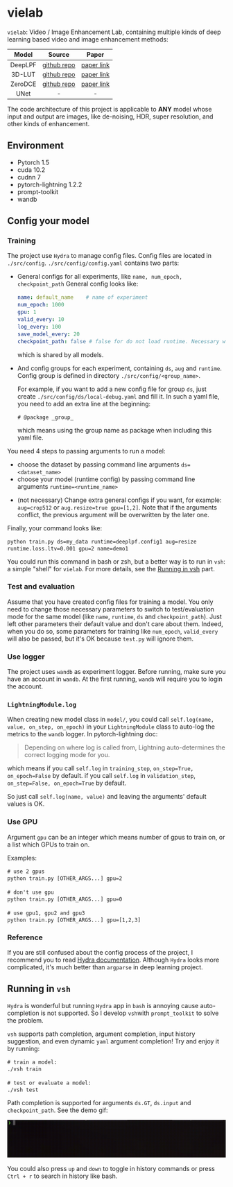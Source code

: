 # vielab

`vielab`: Video / Image Enhancement Lab, containing multiple kinds of deep learning based video and image
enhancement methods:

[comment]: <> (- [x] DeepLPF: [src]&#40;https://github.com/sjmoran/DeepLPF&#41; | [paper]&#40;https://arxiv.org/abs/2003.13985&#41;)

[comment]: <> (- [ ] 3D-LUT: [src]&#40;https://github.com/HuiZeng/Image-Adaptive-3DLUT&#41; | [paper]&#40;https://www4.comp.polyu.edu.hk/~cslzhang/paper/PAMI_LUT.pdf&#41;)

|Model|Source|Paper
|:---:|:---:|:---:
|DeepLPF|[github repo](https://github.com/sjmoran/DeepLPF)|[paper link](https://arxiv.org/abs/2003.13985)
|3D-LUT|[github repo](https://github.com/HuiZeng/Image-Adaptive-3DLUT)|[paper link](https://www4.comp.polyu.edu.hk/~cslzhang/paper/PAMI_LUT.pdf)
|ZeroDCE| [github repo](https://github.com/Li-Chongyi/Zero-DCE) | [paper link](http://openaccess.thecvf.com/content_CVPR_2020/papers/Guo_Zero-Reference_Deep_Curve_Estimation_for_Low-Light_Image_Enhancement_CVPR_2020_paper.pdf) 
|UNet| - | - 

The code architecture of this project is applicable to **ANY** model whose input and output are images, like de-noising,
HDR, super resolution, and other kinds of enhancement.

## Environment

- Pytorch 1.5
- cuda 10.2
- cudnn 7
- pytorch-lightning 1.2.2
- prompt-toolkit
- wandb

## Config your model

### Training

The project use `Hydra` to manage config files. Config files are located in `./src/config`. `./src/config/config.yaml`
contains two parts: 
- General configs for all experiments, like `name, num_epoch, checkpoint_path`
  General config looks like:
  
  ```yaml
  name: default_name    # name of experiment
  num_epoch: 1000
  gpu: 1
  valid_every: 10
  log_every: 100
  save_model_every: 20
  checkpoint_path: false # false for do not load runtime. Necessary when testing.
  ```
  
  which is shared by all models.
  

- And config groups for each experiment, containing `ds`, `aug` and `runtime`. Config group is defined in directory `./src/config/<group_name>`.
  
  For example, if you want to add a new config file for group `ds`, just create `./src/config/ds/local-debug.yaml` and
  fill it. In such a yaml file, you need to add an extra line at the beginning:
  
  ```
  # @package _group_
  ```

  which means using the group name as package when including this yaml file.
  
You need 4 steps to passing arguments to run a model:

- choose the dataset by passing command line arguments `ds=<dataset_name>`
- choose your model (runtime config) by passing command line arguments `runtime=<runtime_name>`

[comment]: <> (  > Pay attention to the leading `+` of the arguments. `+` is necessary to **add the argument to the config dict** when this argument is not added to the `defaults` list in `config.yaml`.)

- (not necessary) Change extra general configs if you want, for example: `aug=crop512` or `aug.resize=true gpu=[1,2]`. Note that if the
  arguments conflict, the previous argument will be overwritten by the later one.

Finally, your command looks like:

```shell
python train.py ds=my_data runtime=deeplpf.config1 aug=resize runtime.loss.ltv=0.001 gpu=2 name=demo1
```

You could run this command in bash or zsh, but a better way is to run in `vsh`: a simple "shell"  for `vielab`. For more details, see the [Running in vsh](#running) part.

### Test and evaluation

Assume that you have created config files for training a model. You only need to change those necessary parameters
to switch to test/evaluation mode for the same model (like `name`, `runtime`, `ds` and `checkpoint_path`). Just left other parameters their default
value and don't care about them. Indeed, when you do so, some parameters for training like `num_epoch`, `valid_every`
will also be passed, but it's OK because `test.py` will ignore them.

### Use logger

The project uses `wandb` as experiment logger. Before running, make sure you have an account in `wandb`. At the first running, `wandb` will require you to login the account.

### `LightningModule.log`

When creating new model class in `model/`, you could call `self.log(name, value, on_step, on_epoch)` in
your `LightningModule` class to auto-log the metrics to the `wandb` logger. In pytorch-lightning doc:

> Depending on where log is called from, Lightning auto-determines the correct logging mode for you.

which means if you call `self.log` in `training_step`,
`on_step=True, on_epoch=False` by default. if you call `self.log` in `validation_step`, `on_step=False, on_epoch=True`
by default.

So just call `self.log(name, value)` and leaving the arguments' default values is OK.

### Use GPU

Argument `gpu` can be an integer which means number of gpus to train on, or a list which GPUs to train on.

Examples:

```shell
# use 2 gpus
python train.py [OTHER_ARGS...] gpu=2     

# don't use gpu
python train.py [OTHER_ARGS...] gpu=0     

# use gpu1, gpu2 and gpu3
python train.py [OTHER_ARGS...] gpu=[1,2,3]   
```

### Reference

If you are still confused about the config process of the project, I recommend you to
read [Hydra documentation](https://hydra.cc/docs/intro). Although `Hydra` looks more complicated, it's much
better than `argparse` in deep learning project.

## <a name="running"></a> Running in `vsh`

`Hydra` is wonderful but running `Hydra` app in `bash` is annoying cause auto-completion is not supported. So I develop `vsh`with `prompt_toolkit` to solve the problem.

`vsh` supports path completion, argument completion, input history suggestion, and even dynamic `yaml` argument completion! Try and enjoy it by
running:

```shell
# train a model:
./vsh train

# test or evaluate a model:
./vsh test
```

Path completion is supported for arguments `ds.GT`, `ds.input` and `checkpoint_path`. See the demo gif:

![demo gif](figures/output.gif)

You could also press `up` and `down` to toggle in history commands or press `Ctrl + r` to search in history like bash.
